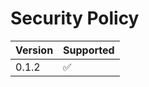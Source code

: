 # Security Policy

| Version | Supported          |
| ------- | ------------------ |
| 0.1.2   | :white_check_mark: |
